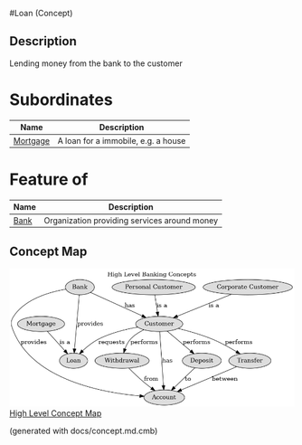 #Loan (Concept)
## Description
Lending money from the bank to the customer
# Subordinates
| Name | Description |
|---|---|
| [Mortgage](../../mybank/concepts/mortgage.md) | A loan for a immobile, e.g. a house |
# Feature of
| Name | Description |
|---|---|
| [Bank](../../mybank/concepts/bank.md) | Organization providing services around money |

## Concept Map
![High Level Banking Concepts](../../mybank/concepts/concept-view.png)
[High Level Concept Map](../../mybank/concepts/concept-view.md)


(generated with docs/concept.md.cmb)

